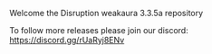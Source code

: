 Welcome the Disruption weakaura 3.3.5a repository 

To follow more releases please join our discord: 
https://discord.gg/rUaRyj8ENv
